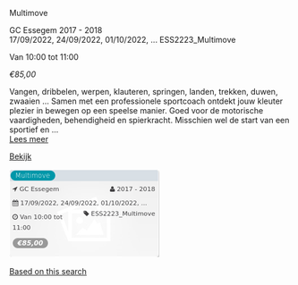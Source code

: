 Multimove

GC Essegem 2017 - 2018  
17/09/2022, 24/09/2022, 01/10/2022, ... ESS2223\_Multimove  

Van 10:00 tot 11:00

*€85,00*

  

  
Vangen, dribbelen, werpen, klauteren, springen, landen, trekken, duwen, zwaaien … Samen met een professionele sportcoach ontdekt jouw kleuter plezier in bewegen op een speelse manier. Goed voor de motorische vaardigheden, behendigheid en spierkracht. Misschien wel de start van een sportief en  ...  
[Lees meer](https://tickets.vgc.be/activity/subscribe/ESS2223_Multimove)

[Bekijk](https://tickets.vgc.be/activity/subscribe/ESS2223_Multimove)

![](79737.png)

[Based on this search](https://tickets.vgc.be/activity/index?&vrijeplaatsen=1&Age%5B%5D=3%2C5&entity=109)